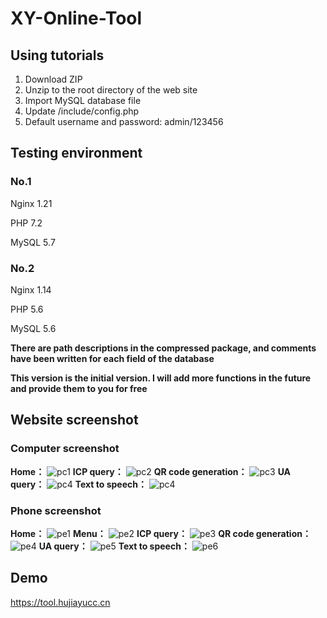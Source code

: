 # XY-Online-Tool

## Using tutorials
1. Download ZIP
2. Unzip to the root directory of the web site
4. Import MySQL database file
5. Update /include/config.php
6. Default username and password: admin/123456


## Testing environment
### No.1
Nginx 1.21

PHP 7.2

MySQL 5.7

### No.2
Nginx 1.14

PHP 5.6

MySQL 5.6


 
**There are path descriptions in the compressed package, and comments have been written for each field of the database** 

**This version is the initial version. I will add more functions in the future and provide them to you for free** 



## Website screenshot
### Computer screenshot
 **Home：** 
 ![pc1](https://www.hujiayucc.cn/content/uploadfile/202109/2bd81632263099.png) 
 **ICP query：** 
 ![pc2](https://www.hujiayucc.cn/content/uploadfile/202109/6d291632263367.png) 
 **QR code generation：** 
 ![pc3](https://www.hujiayucc.cn/content/uploadfile/202109/2e601632263367.png) 
 **UA query：** 
 ![pc4](https://www.hujiayucc.cn/content/uploadfile/202109/f2641632263367.png) 
 **Text to speech：** 
 ![pc4](https://www.hujiayucc.cn/content/uploadfile/202109/eac31632263367.png) 


### Phone screenshot
  **Home：** 
 ![pe1](https://www.hujiayucc.cn/content/uploadfile/202109/0fc51632263727.jpg) 
 **Menu：** 
 ![pe2](https://www.hujiayucc.cn/content/uploadfile/202109/72bb1632263728.jpg) 
 **ICP query：** 
 ![pe3](https://www.hujiayucc.cn/content/uploadfile/202109/4b0a1632263727.jpg) 
 **QR code generation：** 
 ![pe4](https://www.hujiayucc.cn/content/uploadfile/202109/6b6b1632263727.jpg) 
 **UA query：** 
 ![pe5](https://www.hujiayucc.cn/content/uploadfile/202109/34e41632263727.jpg) 
 **Text to speech：** 
 ![pe6](https://www.hujiayucc.cn/content/uploadfile/202109/d6b11632263727.jpg) 

## Demo
https://tool.hujiayucc.cn
